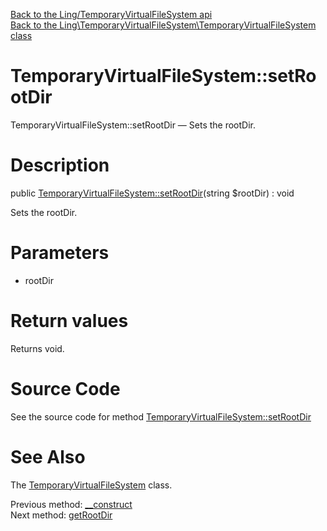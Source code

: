 [Back to the Ling/TemporaryVirtualFileSystem api](https://github.com/lingtalfi/TemporaryVirtualFileSystem/blob/master/doc/api/Ling/TemporaryVirtualFileSystem.md)<br>
[Back to the Ling\TemporaryVirtualFileSystem\TemporaryVirtualFileSystem class](https://github.com/lingtalfi/TemporaryVirtualFileSystem/blob/master/doc/api/Ling/TemporaryVirtualFileSystem/TemporaryVirtualFileSystem.md)


TemporaryVirtualFileSystem::setRootDir
================



TemporaryVirtualFileSystem::setRootDir — Sets the rootDir.




Description
================


public [TemporaryVirtualFileSystem::setRootDir](https://github.com/lingtalfi/TemporaryVirtualFileSystem/blob/master/doc/api/Ling/TemporaryVirtualFileSystem/TemporaryVirtualFileSystem/setRootDir.md)(string $rootDir) : void




Sets the rootDir.




Parameters
================


- rootDir

    


Return values
================

Returns void.








Source Code
===========
See the source code for method [TemporaryVirtualFileSystem::setRootDir](https://github.com/lingtalfi/TemporaryVirtualFileSystem/blob/master/TemporaryVirtualFileSystem.php#L71-L74)


See Also
================

The [TemporaryVirtualFileSystem](https://github.com/lingtalfi/TemporaryVirtualFileSystem/blob/master/doc/api/Ling/TemporaryVirtualFileSystem/TemporaryVirtualFileSystem.md) class.

Previous method: [__construct](https://github.com/lingtalfi/TemporaryVirtualFileSystem/blob/master/doc/api/Ling/TemporaryVirtualFileSystem/TemporaryVirtualFileSystem/__construct.md)<br>Next method: [getRootDir](https://github.com/lingtalfi/TemporaryVirtualFileSystem/blob/master/doc/api/Ling/TemporaryVirtualFileSystem/TemporaryVirtualFileSystem/getRootDir.md)<br>

